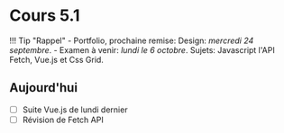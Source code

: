 # Cours 5.1
<!-- lun. 22 sept. -->

!!! Tip "Rappel"
    - Portfolio, prochaine remise: Design: *mercredi 24 septembre*.
    - Examen à venir: *lundi le 6 octobre*. Sujets: Javascript l'API Fetch, Vue.js et Css Grid.

## Aujourd'hui

- [ ] Suite Vue.js de lundi dernier
- [ ] Révision de Fetch API